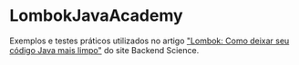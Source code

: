 # LombokJavaAcademy

Exemplos e testes práticos utilizados no artigo ["Lombok: Como deixar seu código Java mais limpo"](https://javaacademy.dev/lombok-como-deixar-seu-codigo-java-mais-limpo "Lombok: Como deixar seu código Java mais limpo") do site Backend Science.

